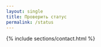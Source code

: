 ```yaml
---
layout: single
title: Проверить статус
permalink: /status
---
```


{% include sections/contact.html %}
